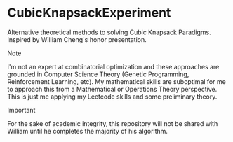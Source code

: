 # CubicKnapsackExperiment
Alternative theoretical methods to solving Cubic Knapsack Paradigms. Inspired by William Cheng's honor presentation.

>[!NOTE]
>I'm not an expert at combinatorial optimization and these approaches are grounded in Computer Science Theory (Genetic Programming, Reinforcement Learning, etc).
>My mathematical skills are suboptimal for me to approach this from a Mathematical or Operations Theory perspective. This is just me applying my Leetcode skills and some preliminary theory.

>[!IMPORTANT]
>For the sake of academic integrity, this repository will not be shared with William until he completes the majority of his algorithm.
